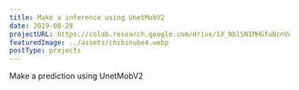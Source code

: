 ```yaml
---
title: Make a inference using UnetMobV2
date: 2019-08-28
projectURL: https://colab.research.google.com/drive/1X_NblSN1MHGfuNcnVe1whwmGaVzgpN69?usp=sharing
featuredImage: ../assets/chibinube4.webp
postType: projects
---
```

Make a prediction using UnetMobV2
